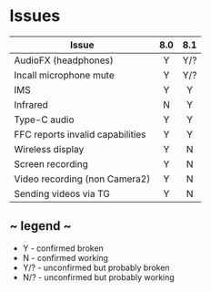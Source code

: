 # Issues
| Issue                            | 8.0 | 8.1 |
| -------------------------------- |:---:|:---:|
| AudioFX (headphones)             | Y   | Y/? |
| Incall microphone mute           | Y   | Y/? |
| IMS                              | Y   | Y   |
| Infrared                         | N   | Y   |
| Type-C audio                     | Y   | Y   |
| FFC reports invalid capabilities | Y   | Y   |
| Wireless display                 | Y   | N   |
| Screen recording                 | Y   | N   |
| Video recording (non Camera2)    | Y   | N   |
| Sending videos via TG            | Y   | N   |

## ~ legend ~
* Y - confirmed broken
* N - confirmed working
* Y/? - unconfirmed but probably broken
* N/? - unconfirmed but probably working
